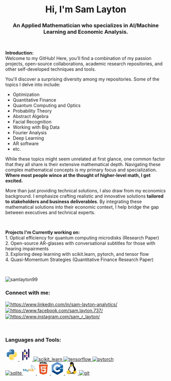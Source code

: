 <h1 align="center"> Hi, I'm Sam Layton</h1>
<h3 align="center">An Applied Mathematician who specializes in AI/Machine Learning and Economic Analysis. </h3>
<br>
<p>
<strong>Introduction:</strong><br>
Welcome to my GitHub! Here, you'll find a combination of my passion projects, open-source collaborations, academic research repositories, and other self-developed techniques and tools.

You'll discover a surprising diversity among my repositories. Some of the topics I delve into include:
 - Optimization
 - Quantitative Finance
 - Quantum Computing and Optics
 - Probability Theory
 - Abstract Algebra
 - Facial Recognition
 - Working with Big Data
 - Fourier Analysis
 - Deep Learning
 - AR software
 - etc.

While these topics might seem unrelated at first glance, one common factor that they all share is their extensive mathematical depth. Navigating these complex mathematical concepts is my primary focus and specialization. <strong>Where most people wince at the thought of higher-level math, I get excited.</strong>

More than just providing technical solutions, I also draw from my economics background. I emphasize crafting realistic and innovative solutions <strong>tailored to stakeholders and business deliverables</strong>. By integrating these mathematical solutions into their economic context, I help bridge the gap between executives and technical experts.
</p>
<br>

<p>
<strong>Projects I'm Currently working on:</strong><br>
1. Optical efficiency for quantum computing microdisks (Research Paper)<br>
2. Open-source AR-glasses with conversational subtitles for those with hearing impairments<br>
3. Exploring deep learning with scikit.learn, pytorch, and tensor flow<br>
4. Quasi-Momentum Strategies (Quantitative Finance Research Paper)
</p>

<br>
<p align="left"> <img src="https://komarev.com/ghpvc/?username=samlayton99&label=Profile%20views&color=0e75b6&style=flat" alt="samlayton99" /> </p>

<h3 align="left">Connect with me:</h3>
<p align="left">
<a href="https://linkedin.com/in/sam-layton-analytics/" target="_blank" rel="noopener noreferrer"><img align="center" src="https://raw.githubusercontent.com/rahuldkjain/github-profile-readme-generator/master/src/images/icons/Social/linked-in-alt.svg" alt="https://www.linkedin.com/in/sam-layton-analytics/" height="30" width="40" /></a>
<a href="https://fb.com/sam.layton.737/" target="blank"><img align="center" src="https://raw.githubusercontent.com/rahuldkjain/github-profile-readme-generator/master/src/images/icons/Social/facebook.svg" alt="https://www.facebook.com/sam.layton.737/" height="30" width="40" /></a>
<a href="https://instagram.com/sam_r_layton/" target="blank"><img align="center" src="https://raw.githubusercontent.com/rahuldkjain/github-profile-readme-generator/master/src/images/icons/Social/instagram.svg" alt="https://www.instagram.com/sam_r_layton/" height="30" width="40" /></a>
</p>

<br>
<h3 align="left">Languages and Tools:</h3>
<p align="left">
<a href="https://www.python.org" target="_blank" rel="noreferrer"> <img src="https://raw.githubusercontent.com/devicons/devicon/master/icons/python/python-original.svg" alt="python" width="40" height="40"/> </a>
<a href="https://pandas.pydata.org/" target="_blank" rel="noreferrer"> <img src="https://raw.githubusercontent.com/devicons/devicon/2ae2a900d2f041da66e950e4d48052658d850630/icons/pandas/pandas-original.svg" alt="pandas" width="40" height="40"/> </a>
<a href="https://scikit-learn.org/" target="_blank" rel="noreferrer"> <img src="https://upload.wikimedia.org/wikipedia/commons/0/05/Scikit_learn_logo_small.svg" alt="scikit_learn" width="40" height="40"/> </a>
<a href="https://www.tensorflow.org" target="_blank" rel="noreferrer"> <img src="https://www.vectorlogo.zone/logos/tensorflow/tensorflow-icon.svg" alt="tensorflow" width="40" height="40"/> </a>
<a href="https://pytorch.org/" target="_blank" rel="noreferrer"> <img src="https://www.vectorlogo.zone/logos/pytorch/pytorch-icon.svg" alt="pytorch" width="40" height="40"/> </a>
<br>
<a href="https://www.sqlite.org/" target="_blank" rel="noreferrer"> <img src="https://www.vectorlogo.zone/logos/sqlite/sqlite-icon.svg" alt="sqlite" width="40" height="40"/> </a>
<a href="https://www.mysql.com/" target="_blank" rel="noreferrer"> <img src="https://raw.githubusercontent.com/devicons/devicon/master/icons/mysql/mysql-original-wordmark.svg" alt="mysql" width="40" height="40"/> </a>
<a href="https://www.w3.org/html/" target="_blank" rel="noreferrer"> <img src="https://raw.githubusercontent.com/devicons/devicon/master/icons/html5/html5-original-wordmark.svg" alt="html5" width="40" height="40"/> </a>
<a href="https://www.w3schools.com/cpp/" target="_blank" rel="noreferrer"> <img src="https://raw.githubusercontent.com/devicons/devicon/master/icons/cplusplus/cplusplus-original.svg" alt="cplusplus" width="40" height="40"/> </a>
<a href="https://www.linux.org/" target="_blank" rel="noreferrer"> <img src="https://raw.githubusercontent.com/devicons/devicon/master/icons/linux/linux-original.svg" alt="linux" width="40" height="40"/> </a>
<a href="https://git-scm.com/" target="_blank" rel="noreferrer"> <img src="https://www.vectorlogo.zone/logos/git-scm/git-scm-icon.svg" alt="git" width="40" height="40"/> </a>
</p>
